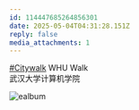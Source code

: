 ```yaml
---
id: 114447685264856301
date: 2025-05-04T04:31:28.151Z
reply: false
media_attachments: 1
---
```


[#Citywalk](https://e5n.cc/tags/Citywalk) WHU Walk   
武汉大学计算机学院

![ealbum](https://files.e5n.cc/media_attachments/files/114/447/684/644/477/197/original/e482b9efe048f69f.jpg)
